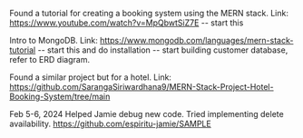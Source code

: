 Found a tutorial for creating a booking system using the MERN stack. Link: https://www.youtube.com/watch?v=MpQbwtSiZ7E
  -- start this

Intro to MongoDB. Link: https://www.mongodb.com/languages/mern-stack-tutorial
  -- start this and do installation
  -- start building customer database, refer to ERD diagram.

Found a similar project but for a hotel. Link: https://github.com/SarangaSiriwardhana9/MERN-Stack-Project-Hotel-Booking-System/tree/main

Feb 5-6, 2024
Helped Jamie debug new code. Tried implementing delete availability. https://github.com/espiritu-jamie/SAMPLE
